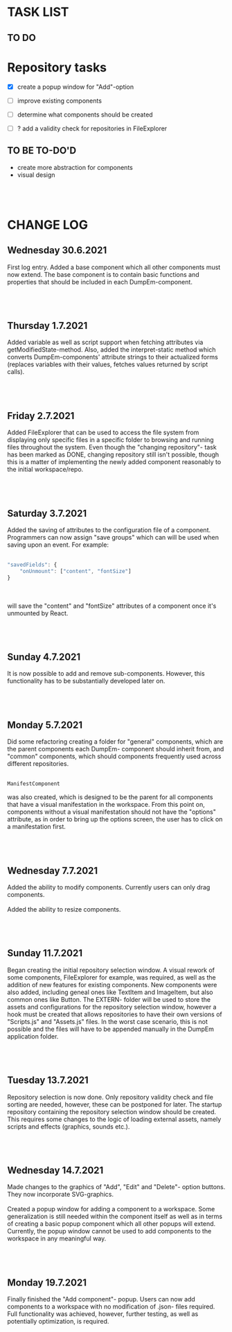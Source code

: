 # TASK LIST
## TO DO

# Repository tasks
- [x] create a popup window for "Add"-option
- [ ] improve existing components

- [ ] determine what components should be created
- [ ] ? add a validity check for repositories in FileExplorer

## TO BE TO-DO'D
+ create more abstraction for components
+ visual design
<br></br>
<br></br>

# CHANGE LOG

## Wednesday 30.6.2021
First log entry. Added a base component which all other components must now extend.
The base component is to contain basic functions and properties that should be included in each DumpEm-component.
<br></br>
<br></br>

## Thursday 1.7.2021
Added variable as well as script support when fetching attributes via getModifiedState-method.
Also, added the interpret-static method which converts DumpEm-components' attribute strings to their actualized
forms (replaces variables with their values, fetches values returned by script calls).
<br></br>
<br></br>

## Friday 2.7.2021
Added FileExplorer that can be used to access the file system from displaying only specific files in a specific
folder to browsing and running files throughout the system. Even though the "changing repository"- task has been
marked as DONE, changing repository still isn't possible, though this is a matter of implementing the newly added
component reasonably to the initial workspace/repo.
<br></br>
<br></br>

## Saturday 3.7.2021
Added the saving of attributes to the configuration file of a component. Programmers can now assign "save groups"
which can will be used when saving upon an event. For example: <br></br>
```javascript
"savedFields": {
    "onUnmount": ["content", "fontSize"]
}
```
<br></br>
will save the "content" and "fontSize" attributes of a component once it's unmounted by React.
<br></br>
<br></br>

## Sunday 4.7.2021
It is now possible to add and remove sub-components. However, this functionality has to be substantially developed
later on.
<br></br>
<br></br>

## Monday 5.7.2021
Did some refactoring creating a folder for "general" components, which are the parent components each DumpEm-
component should inherit from, and "common" components, which should components frequently used across different
repositories.<br></br>
```javascript
ManifestComponent
```
was also created, which is designed to be the parent for all components that have a visual manifestation in the
workspace. From this point on, components without a visual manifestation should not have the "options" attribute,
as in order to bring up the options screen, the user has to click on a manifestation first.
<br></br>
<br></br>

## Wednesday 7.7.2021
Added the ability to modify components. Currently users can only drag components.
<br></br>
Added the ability to resize components.
<br></br>
<br></br>

## Sunday 11.7.2021
Began creating the initial repository selection window. A visual rework of some components, FileExplorer for
example, was required, as well as the addition of new features for existing components. New components were
also added, including geneal ones like TextItem and ImageItem, but also common ones like Button. The EXTERN-
folder will be used to store the assets and configurations for the repository selection window, however a
hook must be created that allows repositories to have their own versions of "Scripts.js" and "Assets.js" files.
In the worst case scenario, this is not possible and the files will have to be appended manually in the
DumpEm application folder.
<br></br>
<br></br>

## Tuesday 13.7.2021
Repository selection is now done. Only repository validity check and file sorting are needed, however, these
can be postponed for later. The startup repository containing the repository selection window should be
created. This requires some changes to the logic of loading external assets, namely scripts and effects
(graphics, sounds etc.).
<br></br>
<br></br>

## Wednesday 14.7.2021
Made changes to the graphics of "Add", "Edit" and "Delete"- option buttons. They now incorporate SVG-graphics.
<br></br>
Created a popup window for adding a component to a workspace. Some generalization is still needed within the
component itself as well as in terms of creating a basic popup component which all other popups will extend.
Currently, the popup window cannot be used to add components to the workspace in any meaningful way.
<br></br>
<br></br>

## Monday 19.7.2021
Finally finished the "Add component"- popup. Users can now add components to a workspace with no modification
of .json- files required. Full functionality was achieved, however, further testing, as well as potentially
optimization, is required.
<br></br>
<br></br>